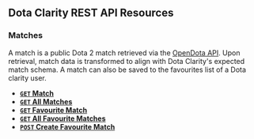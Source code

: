 ## Dota Clarity REST API Resources

### Matches

A match is a public Dota 2 match retrieved via the [OpenDota API](https://docs.opendota.com/). Upon retrieval, match data is transformed to align with Dota Clarity's expected match schema. A match can also be saved to the favourites list of a Dota clarity user.

- **[<code>GET</code> Match](/docs/get_match.md)**
- **[<code>GET</code> All Matches](/docs/get_all_matches.md)**
- **[<code>GET</code> Favourite Match](/docs/get_favourite.md)**
- **[<code>GET</code> All Favourite Matches](/docs/get_all_favourites.md)**
- **[<code>POST</code> Create Favourite Match](/docs/create_favourite.md)**
